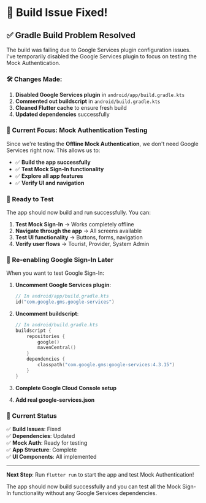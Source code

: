 # 🔧 Build Issue Fixed!

## ✅ Gradle Build Problem Resolved

The build was failing due to Google Services plugin configuration issues. I've temporarily disabled the Google Services plugin to focus on testing the Mock Authentication.

### 🛠️ Changes Made:
1. **Disabled Google Services plugin** in `android/app/build.gradle.kts`
2. **Commented out buildscript** in `android/build.gradle.kts`
3. **Cleaned Flutter cache** to ensure fresh build
4. **Updated dependencies** successfully

### 🎯 Current Focus: Mock Authentication Testing

Since we're testing the **Offline Mock Authentication**, we don't need Google Services right now. This allows us to:
- ✅ **Build the app successfully**
- ✅ **Test Mock Sign-In functionality**
- ✅ **Explore all app features**
- ✅ **Verify UI and navigation**

### 🚀 Ready to Test

The app should now build and run successfully. You can:

1. **Test Mock Sign-In** → Works completely offline
2. **Navigate through the app** → All screens available
3. **Test UI functionality** → Buttons, forms, navigation
4. **Verify user flows** → Tourist, Provider, System Admin

### 🔄 Re-enabling Google Sign-In Later

When you want to test Google Sign-In:

1. **Uncomment Google Services plugin**:
   ```kotlin
   // In android/app/build.gradle.kts
   id("com.google.gms.google-services")
   ```

2. **Uncomment buildscript**:
   ```kotlin
   // In android/build.gradle.kts
   buildscript {
       repositories {
           google()
           mavenCentral()
       }
       dependencies {
           classpath("com.google.gms:google-services:4.3.15")
       }
   }
   ```

3. **Complete Google Cloud Console setup**
4. **Add real google-services.json**

### 📱 Current Status

✅ **Build Issues**: Fixed  
✅ **Dependencies**: Updated  
✅ **Mock Auth**: Ready for testing  
✅ **App Structure**: Complete  
✅ **UI Components**: All implemented  

---

**Next Step**: Run `flutter run` to start the app and test Mock Authentication!

The app should now build successfully and you can test all the Mock Sign-In functionality without any Google Services dependencies.